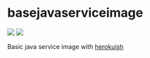 # basejavaserviceimage

[![](https://images.microbadger.com/badges/version/davidkarlsen/basejavaserviceimage.svg)](http://microbadger.com/images/davidkarlsen/basejavaserviceimage "Get your own version badge on microbadger.com")
[![](https://images.microbadger.com/badges/image/davidkarlsen/basejavaserviceimage.svg)](https://microbadger.com/images/davidkarlsen/basejavaserviceimage "Get your own image badge on microbadger.com")

Basic java service image with [herokuish](https://github.com/gliderlabs/herokuish)
